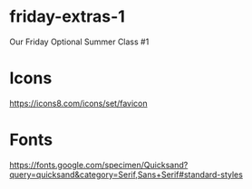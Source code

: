 # friday-extras-1
 Our Friday Optional Summer Class #1

# Icons
https://icons8.com/icons/set/favicon

# Fonts
https://fonts.google.com/specimen/Quicksand?query=quicksand&category=Serif,Sans+Serif#standard-styles
